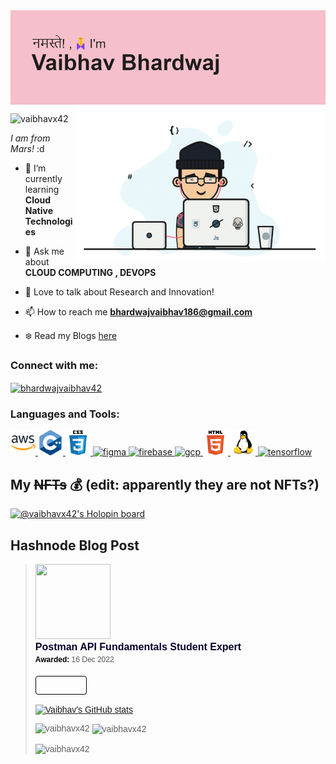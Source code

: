 <img align="center" alt="Coding" width="1000" src="https://github.com/vaibhavx42/vaibhavx42/blob/main/header.png">

<img align="right" alt="Coding" width="400" src="https://raw.githubusercontent.com/SandunWebDev/SandunWebDev/main/assets/developer_coding_1.gif">
<p align="left"> <img src="https://komarev.com/ghpvc/?username=vaibhavx42&label=Profile%20views&color=0e75b6&style=flat" alt="vaibhavx42" />

_I am from Mars!_ :d
- 🌱 I’m currently learning **Cloud Native Technologies**

- 💬 Ask me about **CLOUD COMPUTING , DEVOPS**

- 🚀 Love to talk about Research and Innovation!

- 📫 How to reach me **bhardwajvaibhav186@gmail.com**

- ❄️ Read my Blogs [here](https://vxibhxv.hashnode.dev)
  
<h3 align="left">Connect with me:</h3>
<p align="left">
<a href="https://linkedin.com/in/bhardwajvaibhav42" target="blank"><img align="center" src="https://raw.githubusercontent.com/rahuldkjain/github-profile-readme-generator/master/src/images/icons/Social/linked-in-alt.svg" alt="bhardwajvaibhav42" height="30" width="40" /></a>
</p>

<h3 align="left">Languages and Tools:</h3>
<p align="left"> <a href="https://aws.amazon.com" target="_blank" rel="noreferrer"> <img src="https://raw.githubusercontent.com/devicons/devicon/master/icons/amazonwebservices/amazonwebservices-original-wordmark.svg" alt="aws" width="40" height="40"/> </a> <a href="https://www.w3schools.com/cpp/" target="_blank" rel="noreferrer"> <img src="https://raw.githubusercontent.com/devicons/devicon/master/icons/cplusplus/cplusplus-original.svg" alt="cplusplus" width="40" height="40"/> </a> <a href="https://www.w3schools.com/css/" target="_blank" rel="noreferrer"> <img src="https://raw.githubusercontent.com/devicons/devicon/master/icons/css3/css3-original-wordmark.svg" alt="css3" width="40" height="40"/> </a> <a href="https://www.figma.com/" target="_blank" rel="noreferrer"> <img src="https://www.vectorlogo.zone/logos/figma/figma-icon.svg" alt="figma" width="40" height="40"/> </a> <a href="https://firebase.google.com/" target="_blank" rel="noreferrer"> <img src="https://www.vectorlogo.zone/logos/firebase/firebase-icon.svg" alt="firebase" width="40" height="40"/> </a> <a href="https://cloud.google.com" target="_blank" rel="noreferrer"> <img src="https://www.vectorlogo.zone/logos/google_cloud/google_cloud-icon.svg" alt="gcp" width="40" height="40"/> </a> <a href="https://www.w3.org/html/" target="_blank" rel="noreferrer"> <img src="https://raw.githubusercontent.com/devicons/devicon/master/icons/html5/html5-original-wordmark.svg" alt="html5" width="40" height="40"/> </a> <a href="https://www.linux.org/" target="_blank" rel="noreferrer"> <img src="https://raw.githubusercontent.com/devicons/devicon/master/icons/linux/linux-original.svg" alt="linux" width="40" height="40"/> </a> <a href="https://www.tensorflow.org" target="_blank" rel="noreferrer"> <img src="https://www.vectorlogo.zone/logos/tensorflow/tensorflow-icon.svg" alt="tensorflow" width="40" height="40"/> </a> </p>


## My ~~NFTs~~ 💰 (edit: apparently they are not NFTs?)
[![@vaibhavx42's Holopin board](https://holopin.io/api/user/board?user=vaibhavx42)](https://holopin.io/@vaibhavx42)

## Hashnode Blog Post
<!-- HASHNODE:START -->
<!-- HASHNODE:END -->



<blockquote class="badgr-badge" style="font-family: Helvetica, Roboto, &quot;Segoe UI&quot;, Calibri, sans-serif;"><a href="https://api.badgr.io/public/assertions/X7JTXDfqQdKvEJHs0H6ifA?identity__email=vaibhavbhardwaj422003%40gmail.com"><img width="120px" height="120px" src="https://api.badgr.io/public/assertions/X7JTXDfqQdKvEJHs0H6ifA/image"></a><p class="badgr-badge-name" style="hyphens: auto; overflow-wrap: break-word; word-wrap: break-word; margin: 0; font-size: 16px; font-weight: 600; font-style: normal; font-stretch: normal; line-height: 1.25; letter-spacing: normal; text-align: left; color: #05012c;">Postman API Fundamentals Student Expert</p><p class="badgr-badge-date" style="margin: 0; font-size: 12px; font-style: normal; font-stretch: normal; line-height: 1.67; letter-spacing: normal; text-align: left; color: #555555;"><strong style="font-size: 12px; font-weight: bold; font-style: normal; font-stretch: normal; line-height: 1.67; letter-spacing: normal; text-align: left; color: #000;">Awarded: </strong>16 Dec 2022</p><p style="margin: 16px 0; padding: 0;"><a class="badgr-badge-verify" target="_blank" href="https://badgecheck.io?url=https%3A%2F%2Fapi.badgr.io%2Fpublic%2Fassertions%2FX7JTXDfqQdKvEJHs0H6ifA%3Fidentity__email%3Dvaibhavbhardwaj422003%2540gmail.com&amp;identity__email=vaibhavbhardwaj422003%40gmail.com" style="box-sizing: content-box; display: flex; align-items: center; justify-content: center; margin: 0; font-size:14px; font-weight: bold; width: 48px; height: 16px; border-radius: 4px; border: solid 1px black; text-decoration: none; padding: 6px 16px; margin: 16px 0; color: black;"></a></p>
  
[![Vaibhav's GitHub stats](https://github-readme-stats.vercel.app/api?username=vaibhavx42)](https://github.com/anuraghazra/github-readme-stats)
  
 <p><img align="left" src="https://github-readme-stats.vercel.app/api/top-langs?username=vaibhavx42&show_icons=true&locale=en&layout=compact" alt="vaibhavx42" /></p>

<p>&nbsp;<img align="center" src="https://github-readme-stats.vercel.app/api?username=vaibhavx42&show_icons=true&locale=en" alt="vaibhavx42" /></p>

<p><img align="center" src="https://github-readme-streak-stats.herokuapp.com/?user=vaibhavx42" alt="vaibhavx42" /></p>
